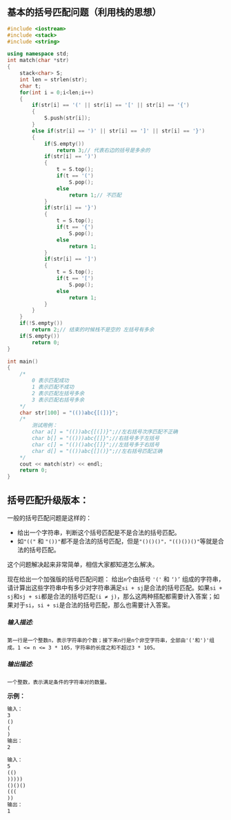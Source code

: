 ## 基本的括号匹配问题（利用栈的思想）

```c++
#include <iostream>
#include <stack>
#include <string>

using namespace std;
int match(char *str)
{
	stack<char> S;
	int len = strlen(str);
	char t;
	for(int i = 0;i<len;i++)
	{
		if(str[i] == '(' || str[i] == '[' || str[i] == '{')
		{
            S.push(str[i]);
		}
		else if(str[i] == ')' || str[i] == ']' || str[i] == '}')
        {
            if(S.empty())
                return 3;// 代表右边的括号是多余的
			if(str[i] == ')')
			{
				t = S.top();
				if(t == '(')
					S.pop();
				else
					return 1;// 不匹配
			}
			if(str[i] == '}')
			{
				t = S.top();
				if(t == '{')
					S.pop();
				else
					return 1;
			}
			if(str[i] == ']')
			{
				t = S.top();
				if(t == '[')
					S.pop();
				else
					return 1;
			}
        }
	}
	if(!S.empty())
		return 2;// 结束的时候栈不是空的 左括号有多余
	if(S.empty())
		return 0;
}

int main()
{
	/*
		0 表示匹配成功
		1 表示匹配不成功
		2 表示匹配左括号多余
		3 表示匹配右括号多余
	*/
	char str[100] = "(())abc{[(])}";
	/*
		测试用例：
		char a[] = "(())abc{[(])}";//左右括号次序匹配不正确
		char b[] = "(()))abc{[]}";//右括号多于左括号
		char c[] = "(()()abc{[]}";//左括号多于右括号
		char d[] = "(())abc{[]()}";//左右括号匹配正确
	*/
	cout << match(str) << endl;
	return 0;
}
```

## 括号匹配升级版本：

一般的括号匹配问题是这样的：

+ 给出一个字符串，判断这个括号匹配是不是合法的括号匹配。
+ 如`"(("` 和 `"())"`都不是合法的括号匹配，但是`"()()()"，"(()())()"`等就是合法的括号匹配。  

这个问题解决起来非常简单，相信大家都知道怎么解决。

现在给出一个加强版的括号匹配问题： 给出`n`个由括号 `'('` 和 `‘)’` 组成的字符串，请计算出这些字符串中有多少对字符串满足`si + sj`是合法的括号匹配。如果`si + sj`和`sj + si`都是合法的括号匹配`(i ≠ j)`，那么这两种搭配都需要计入答案；如果对于`si`，`si + si`是合法的括号匹配，那么也需要计入答案。

##### **输入描述:**

```
第一行是一个整数n，表示字符串的个数；接下来n行是n个非空字符串，全部由'('和')'组成。1 <= n <= 3 * 105，字符串的长度之和不超过3 * 105。
```

##### **输出描述:**

```
一个整数，表示满足条件的字符串对的数量。
```

 **示例：**

```md
输入：
3
()
(
)
输出：
2

输入：
5
(()
)))))
()()()
(((
))
输出：
1
```